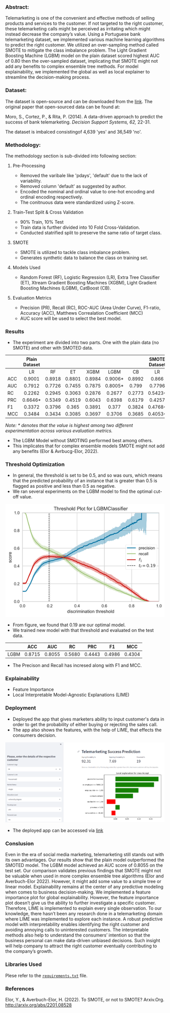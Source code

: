 ### Abstract:

Telemarketing is one of the convenient and effective methods of selling products and services to the customer. If not targeted to the right customer, these telemarketing calls might be perceived as irritating which might instead decrease the company’s value. Using a Portuguese bank telemarketing dataset, we implemented various machine learning algorithms to predict the right customer. We utilized an over-sampling method called SMOTE to mitigate the class imbalance problem. The Light Gradient Boosting Machine (LGBM) model on the plain dataset scored highest AUC of 0.80 then the over-sampled dataset, implicating that SMOTE might not add any benefits to complex ensemble tree methods. For model explainability, we implemented the global as well as local explainer to streamline the decision-making process. 

### Dataset:

The dataset is open-source and can be downloaded from the [link](https://archive.ics.uci.edu/ml/datasets/bank+marketing). The original paper that open-sourced data can be found  at:

Moro, S., Cortez, P., & Rita, P. (2014). A data-driven approach to predict the success of bank telemarketing. *Decision Support Systems, 62,* 22-31.

The dataset is imbalced consistingof 4,639 'yes' and 36,549 'no'. 

### Methodology:

The methodology section is sub-divided into following section:

1. Pre-Processing 
    - Removed the varibale like 'pdays', 'default' due to the lack of variability.
    - Removed column 'default' as suggested by author. 
    - Encoded the nominal and ordinal value to one-hot encoding and ordinal encoding respectively.
    - The conitnuous data were standardized using Z-score.

2. Train-Test Split & Cross Validation
   - 90% Train, 10% Test
   - Train data is further divided into 10 Fold Cross-Validation. 
   - Conducted statrified split to preserve the same ratio of target class.

3. SMOTE
   - SMOTE is utilized to tackle class imbalance problem. 
   - Generates synthetic data to balance the class on training set. 

4. Models Used
   - Random Forest (RF), Logistic Regression (LR), Extra Tree Classifier (ET), Xtream Gradient Boosting Machines (XGBM), Light Gradient Boosting Machines (LGBM), CatBoost (CB).

5. Evaluation Metrics
   - Precision (PR), Recall (RC), ROC-AUC (Area Under Curve), F1-ratio, Accuracy (ACC), Matthews Correalation Coefficient (MCC)
   - AUC score will be used to select the best model.

### Results

- The experiment are divided into two parts. One with the plain data (no SMOTE) and other with SMOTED data. 

|            |     Plain   Dataset    |               |               |               |                |               |     SMOTE   Dataset    |               |               |               |               |               |
|------------|:----------------------:|:-------------:|:-------------:|:-------------:|:--------------:|:-------------:|:----------------------:|---------------|---------------|---------------|---------------|---------------|
|            |            LR          |       RF      |       ET      |      XGBM     |       LGBM     |       CB      |            LR          |       RF      |       ET      |      XGBM     |      LGBM     |       CB      |
|     ACC    |     0.9001             |     0.8918    |     0.8801    |     0.8984    |     0.9006*    |     0.8992    |     0.866              |     0.8837    |     0.873     |     0.898     |     0.8964    |     0.8973    |
|     AUC    |     0.7912             |     0.7726    |     0.7455    |     0.7875    |     0.8005*    |     0.799     |     0.7796             |     0.7732    |     0.7455    |     0.7845    |     0.7945    |     0.7904    |
|      RC    |     0.2262             |     0.2945    |     0.3063    |     0.2876    |     0.2677     |     0.2773    |     0.5423*            |     0.3689    |     0.3667    |     0.3142    |     0.3205    |     0.3032    |
|     PRC    |     0.6646*            |     0.5349    |     0.4519    |     0.6043    |     0.6398     |     0.6179    |     0.4257             |     0.4784    |     0.426     |     0.5892    |     0.5719    |     0.5859    |
|      F1    |     0.3372             |     0.3796    |     0.365     |     0.3891    |     0.377      |     0.3824    |     0.4768*            |     0.4163    |     0.3939    |     0.4095    |     0.4104    |     0.3992    |
|     MCC    |     0.3484             |     0.3434    |     0.3085    |     0.3697    |     0.3706     |     0.3685    |     0.4053*            |     0.3567    |     0.3248    |     0.3809    |     0.3769    |     0.3722    |



*Note: * denotes that the value is highest among two different experimentation across various evaluation metrics.* 

- The LGBM Model without SMOTING performed best among others. 
- This implicates that for complex ensemble models SMOTE might not add any benefits (Elor & Avrbucg-Elor, 2022). 

### Threshold Optimization

- In general, the threshold is set to be 0.5, and so was ours, which means that the predicted probability of an instance that is greater than 0.5 is flagged as positive and less than 0.5 as negative.
- We ran several experiments on the LGBM model to find the optimal cut-off value. 

![Threshold Optimization](https://github.com/sharmajee499/Telemarketing_Sales_Prediction/blob/main/graphs/threshold.png)

- From figure, we found that 0.19 are our optimal model. 
- We trained new model with that threshold and evaluated on the test data.

|             |       ACC     |       AUC     |       RC      |       PRC     |       F1      |       MCC     |
|-------------|:-------------:|:-------------:|:-------------:|:-------------:|:-------------:|:-------------:|
|     LGBM    |     0.8715    |     0.8055    |     0.5680    |     0.4443    |     0.4986    |     0.4304    |

- The Precison and Recall has incresed along with F1 and MCC. 
  
### Explainability

- Feature Importance 
- Local Interpretable Model-Agnostic Explanations (LIME)

### Deployment

- Deployed the app that gives marketers ability to input customer's data in order to get the probability of either buying or rejecting the sales call. 
- The app also shows the features, with the help of LIME, that effects the consumers decision. 

![Web App Screenshot](https://github.com/sharmajee499/Telemarketing_Sales_Prediction/blob/main/graphs/web_app.png)

- The deployed app can be accessed via [link]()

### Conslusion
Even in the era of social media marketing, telemarketing still stands out with its own advantages. Our results show that the plain model outperformed the SMOTED model. The LGBM model achieved an AUC score of 0.8055 on the test set. Our comparison validates previous findings that SMOTE might not be valuable when used in more complex ensemble tree algorithms (Elor and Averbuch-Elor 2022). However, it might add some value to a simple tree or linear model. Explainability remains at the center of any predictive modeling when comes to business decision-making.
We implemented a feature importance plot for global explainability. However, the feature importance plot doesn’t give us the ability to further investigate a specific customer. Therefore, LIME is implemented to explain every single observation. To our knowledge, there hasn’t been any research done in a telemarketing domain where LIME was implemented to explore each instance. A robust predictive model with
interpretability enables identifying the right customer and avoiding annoying calls to uninterested customers. The interpretable methods also help to understand the consumers’ intention so that the business personal can make data-driven unbiased decisions. Such insight will help company to attract the right customer eventually contributing to the company’s growth.

### Libraries Used
Plese refer to the [`requirements.txt`](https://github.com/sharmajee499/Telemarketing_Sales_Prediction/blob/main/requirements.txt) file. 

### References
Elor, Y., & Averbuch-Elor, H. (2022). To SMOTE, or not to SMOTE? Arxiv.Org. http://arxiv.org/abs/2201.08528
